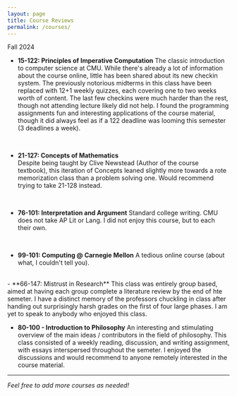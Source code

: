 ```yaml
---
layout: page
title: Course Reviews
permalink: /courses/
---
```


Fall 2024


- **15-122: Principles of Imperative Computation**
  The classic introduction to computer science at CMU. While there's already a lot of information about the course online, little has been shared about its new checkin system. The previously notorious midterms in this class have been replaced with 12+1 weekly quizzes, each covering one to two weeks worth of content. The last few checkins were much harder than the rest, though not attending lecture likely did not help. I found the programming assignments fun and interesting applications of the course material, though it did always feel as if a 122 deadline was looming this semester (3 deadlines a week). 

<br>

- **21-127: Concepts of Mathematics**  
  Despite being taught by Clive Newstead (Author of the course textbook), this iteration of Concepts leaned slightly more towards a rote memorization class than a problem solving one. Would recommend trying to take 21-128 instead. 

<br>

- **76-101: Interpretation and Argument**
  Standard college writing. CMU does not take AP Lit or Lang. I did not enjoy this course, but to each their own.

<br>

- **99-101: Computing @ Carnegie Mellon**
  A tedious online course (about what, I couldn't tell you).

<br>
- **66-147: Mistrust in Research**
This class was entirely group based, aimed at having each group complete a literature review by the end of hte semeter. 
I have a distinct memory of the professors chuckling in class after handing out surprisingly harsh grades on the first of four large phases. I am yet to speak to anybody who enjoyed this class. 

<br>

- **80-100 - Introduction to Philosophy**
  An interesting and stimulating overview of the main ideas / contributors in the field of philosophy. This class consisted of a weekly reading, discussion, and writing assignment, with essays interspersed throughout the semeter. I enjoyed the discussions and would recommend to anyone remotely interested in the course material. 


---

*Feel free to add more courses as needed!*  
